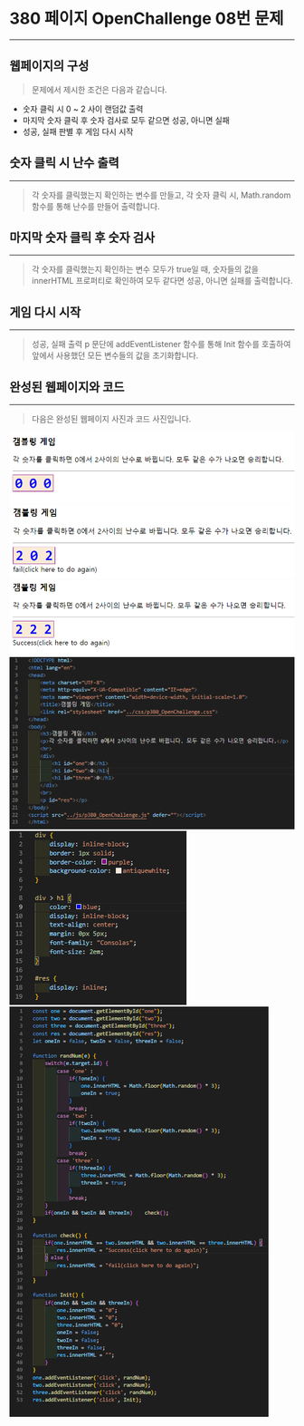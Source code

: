 # 380 페이지 OpenChallenge 08번 문제

-----------------------------

## 웹페이지의 구성

> 문제에서 제시한 조건은 다음과 같습니다.

+ 숫자 클릭 시 0 ~ 2 사이 랜덤값 출력
+ 마지막 숫자 클릭 후 숫자 검사로 모두 같으면 성공, 아니면 실패
+ 성공, 실패 판별 후 게임 다시 시작

## 숫자 클릭 시 난수 출력

----------------------------- 

> 각 숫자를 클릭했는지 확인하는 변수를 만들고, 각 숫자 클릭 시, Math.random 함수를 통해 난수를 만들어 출력합니다.

## 마지막 숫자 클릭 후 숫자 검사

-----------------------------

> 각 숫자를 클릭했는지 확인하는 변수 모두가 true일 때, 숫자들의 값을 innerHTML 프로퍼티로 확인하여 모두 같다면 성공, 아니면 실패를 출력합니다.

## 게임 다시 시작

-----------------------------

> 성공, 실패 출력 p 문단에 addEventListener 함수를 통해 Init 함수를 호출하여 앞에서 사용했던 모든 변수들의 값을 초기화합니다.

## 완성된 웹페이지와 코드

-----------------------------

> 다음은 완성된 웹페이지 사진과 코드 사진입니다.

<img src ="./image/p380_웹페이지1.png">
<img src ="./image/p380_웹페이지2.png">
<img src="./image/p380_웹페이지3.png">
<img src="./image/p380_코드1.png">
<img src="./image/p380_코드2.png">
<img src="./image/p380_코드3.png">